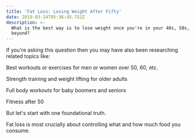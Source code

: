 ```yaml
---
title: 'Fat Loss: Losing Weight After Fifty'
date: 2019-03-24T05:36:45.752Z
description: >-
  What is the best way is to lose weight once you're in your 40s, 50s, 60s, or
  beyond?
---
```

If you're asking this question then you may have also been researching related topics like: 

Best workouts or exercises for men or women over 50, 60, etc. 

Strength training and weight lifting for older adults

Full body workouts for baby boomers and seniors

Fitness after 50

But let's start with one foundational truth.



Fat loss is most crucially about controlling what and how much food you consume.
